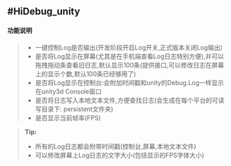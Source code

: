 #HiDebug_unity
----------
#### 功能说明
> - 一键控制Log是否输出(开发阶段开启Log开关,正式版本关闭Log输出)
> - 是否将Log显示在屏幕(尤其是在手机端查看Log日志特别方便),并可以拖拽拖动条查看旧日志,默认显示100条(提供接口,可以修改日志在屏幕上的显示个数,默认100条已经够用了)
> - 是否将Log显示在控制台:会附加时间戳和unity的Debug.Log一样显示在unity3d Console窗口
> - 是否将日志写入本地文本文件,方便查找日志(会生成在每个平台的可读写目录下: persistent文件夹)
> - 是否显示当前帧率(FPS)


> **Tip:**
> - 所有的Log日志都会附带时间戳(控制台,屏幕,本地文本文件)
> - 可以修改屏幕上Log日志的文字大小(包括显示的FPS字体大小)
